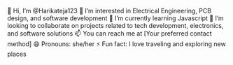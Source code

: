 👋 Hi, I’m @Harikateja123
👀 I’m interested in Electrical Engineering, PCB design, and software development
🌱 I’m currently learning Javascript
💞️ I’m looking to collaborate on projects related to tech development, electronics, and software solutions
📫 You can reach me at [Your preferred contact method]
😄 Pronouns: she/her
⚡ Fun fact: I love traveling and exploring new places
